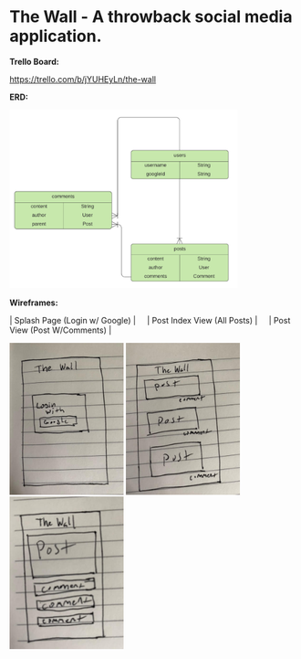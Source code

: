 # The Wall - A throwback social media application.

**Trello Board:**

https://trello.com/b/jYUHEyLn/the-wall

**ERD:** 

<img src="https://github.com/gregwebb/the-wall/blob/main/public/images/erd.png?raw=true" width=400px alt="ERD">

**Wireframes:** 

| Splash Page (Login w/ Google) | &nbsp;&nbsp;&nbsp;&nbsp;| Post Index View (All Posts) | &nbsp;&nbsp;&nbsp;&nbsp;| Post View (Post W/Comments) |

<img src="https://github.com/gregwebb/the-wall/blob/main/public/images/splash.jpg?raw=true" width=200px alt="Splash Page">

<img src="https://github.com/gregwebb/the-wall/blob/main/public/images/indexview.jpg?raw=true" width=200px alt="Splash Page">

<img src="https://github.com/gregwebb/the-wall/blob/main/public/images/postview.jpg?raw=true" width=200px alt="Splash Page">